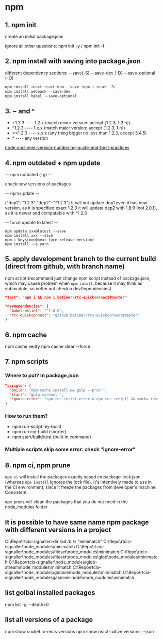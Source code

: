 # npm

## 1. npm init

create an initial package.json

ignore all other questions: npm init -y / npm init -f

## 2. npm install with saving into package.json

different dependency sections: --save(-S) --save-dev (-D) --save-optional (-O)

```powershell
npm install react react-dom --save (npm i react -S)
npm install webpack --save-dev
npm install babel --save-optional
```

## 3. ~ and ^

* ~1.2.3  ---- 1.2.x (match minor version: accept [1.2.3, 1.2.n])
* ^1.2.3  ---- 1.x.x (match major version: accept [1.2.3, 1.n])
* \>=1.2.3 ---- x.x.x (any thing bigger no less than 1.2.3, accept 3.4.5)
* \* ---- any version

[node-and-npm-version-numbering-guide-and-best-practices](https://scotch.io/tutorials/node-and-npm-version-numbering-guide-and-best-practices)

## 4. npm outdated + npm update

-- npm outdated (-g) --

check new versions of packages

-- npm update --

("dep1": "1.2.3" "dep2": "^1.2.3")
It will not update dep1 even it has new version, as it is specified exact 1.2.3
it will update dep2 with 1.8.9 (not 2.0.1), as it is newer and compatable with ^1.2.3

-- force update to latest --

```npm
npm update xxx@latest --save
npm install xxx --save
npm i keystone@next (pre-release version)
npm install --g yarn
```

## 5. apply development branch to the current build (direct from github, with branch name)

npm script:(recommand just change npm script instead of package.json, which may cause problem when `npm intall`, because it may think as submodule, so better not checkin devDependencies)

```json
"test": "npm i && npm i betimer/rtc-quickconnect#master"
```

```json
"devDependencies": {
  "babel-eslint": "^7.0.0",
  "rtc-quickconnect": "github:betimer/rtc-quickconnect#master"
}
```

## 6. npm cache

npm cache verify
npm cache clear --force

## 7. npm scripts

### Where to put? In package.json

```json
"scripts": {
  "build": "npm-cache install && gulp --prod ",
  "start": "gulp connect ",
  "ignore-error": "npm run script-error & npm run script1 && mocha test.js &"
}
```

### How to run them?

* npm run-script my-build
* npm run my-build (shorter)
* npm start/build/test (built-in command)

### Multiple scripts skip some error: check "ignore-error"

## 8. npm ci, npm prune

`npm ci` will install the packages exactly based on package-lock.json (whereas `npm install` ignores the lock file). It's intentively made to use in the CI environment, since it freeze the packages from developer's machine. Consistent.

`npm prune` will clean the packages that you do not need in the node_modules folder

## It is possible to have same name npm package with different versions in a project

C:\Repo\rtcio-signaller>dir /ad /b /s "minimatch"
C:\Repo\rtcio-signaller\node_modules\minimatch
C:\Repo\rtcio-signaller\node_modules\fileset\node_modules\minimatch
C:\Repo\rtcio-signaller\node_modules\fileset\node_modules\glob\node_modules\minimatch
C:\Repo\rtcio-signaller\node_modules\glob-stream\node_modules\minimatch
C:\Repo\rtcio-signaller\node_modules\globule\node_modules\minimatch
C:\Repo\rtcio-signaller\node_modules\jasmine-node\node_modules\minimatch

## list golbal installed packages

npm list -g --depth=0

## list all versions of a package

npm show socket.io-redis versions
npm show react-native versions --json


